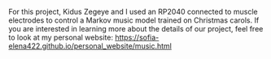 For this project, Kidus Zegeye and I used an RP2040 connected to muscle electrodes to control a Markov music model trained on Christmas carols. If you are interested in learning more about the details of our project, feel free to look at my personal website: https://sofia-elena422.github.io/personal_website/music.html

